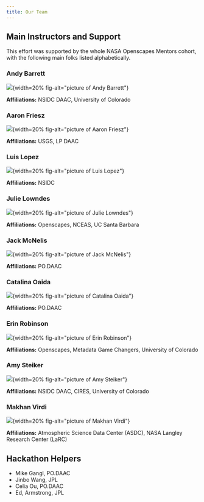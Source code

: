 ```yaml
---
title: Our Team
---
```


## Main Instructors and Support

This effort was supported by the whole NASA Openscapes Mentors cohort, with the following main folks listed alphabetically.


### Andy Barrett

![](https://avatars.githubusercontent.com/u/2358591?v=4){width=20% fig-alt="picture of Andy Barrett"}

**Affiliations:** NSIDC DAAC, University of Colorado
<!--- **Ask me about:** NSIDC DAAC data access and services --->

### Aaron Friesz

![](https://avatars.githubusercontent.com/u/7210313?v=4){width=20% fig-alt="picture of Aaron Friesz"}

**Affiliations:** USGS, LP DAAC

### Luis Lopez

![](https://avatars.githubusercontent.com/u/717735?v=4){width=20% fig-alt="picture of Luis Lopez"}

**Affiliations:** NSIDC

### Julie Lowndes

![](https://avatars.githubusercontent.com/u/5891909?v=4){width=20% fig-alt="picture of Julie Lowndes"}

**Affiliations:** Openscapes, NCEAS, UC Santa Barbara

### Jack McNelis

![](https://avatars.githubusercontent.com/u/27017734?v=4){width=20% fig-alt="picture of Jack McNelis"}

**Affiliations:** PO.DAAC

### Catalina Oaida

![](https://avatars.githubusercontent.com/u/51928352?v=4){width=20% fig-alt="picture of Catalina Oaida"}

**Affiliations:** PO.DAAC


### Erin Robinson

![](https://avatars.githubusercontent.com/u/2915555?v=4){width=20% fig-alt="picture of Erin Robinson"}

**Affiliations:** Openscapes, Metadata Game Changers, University of Colorado

### Amy Steiker

![](https://avatars.githubusercontent.com/u/47193922?v=4){width=20% fig-alt="picture of Amy Steiker"}

**Affiliations:** NSIDC DAAC, CIRES, University of Colorado


### Makhan Virdi

![](https://avatars.githubusercontent.com/u/123472?v=4){width=20% fig-alt="picture of Makhan Virdi"}

**Affiliations:** Atmospheric Science Data Center (ASDC), NASA Langley Research Center (LaRC)

## Hackathon Helpers

- Mike Gangl, PO.DAAC
- Jinbo Wang, JPL
- Celia	Ou, PO.DAAC
- Ed, Armstrong, JPL

